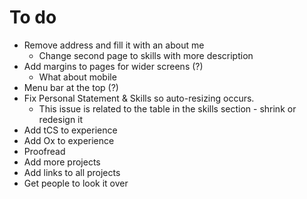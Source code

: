 # To do

* Remove address and fill it with an about me
  * Change second page to skills with more description
* Add margins to pages for wider screens (?)
  * What about mobile
* Menu bar at the top (?)
* Fix Personal Statement & Skills so auto-resizing occurs. 
  * This issue is related to the table in the skills section - shrink or redesign it
* Add tCS to experience
* Add Ox to experience 
* Proofread
* Add more projects
* Add links to all projects
* Get people to look it over
